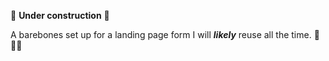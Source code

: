 🚧 **Under construction** 🚧

A barebones set up for a landing page form I will __*likely*__ reuse all the time. 📝 🩻🔁
